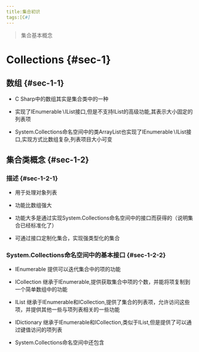 ```yaml
---
title:集合初识
tags:[C#]
---
```


> 集合基本概念

Collections {#sec-1}
===========

数组 {#sec-1-1}
----

-   C Sharp中的数组其实是集合类中的一种

-   实现了IEnumerable$\backslash$IList接口,但是不支持IList的高级功能,其表示大小固定的列表项

-   System.Collections命名空间中的类ArrayList也实现了IEnumerable$\backslash$IList接口,实现方式比数组复杂,列表项目大小可变

集合类概念 {#sec-1-2}
----------

### 描述 {#sec-1-2-1}

-   用于处理对象列表

-   功能比数组强大

-   功能大多是通过实现System.Collections命名空间中的接口而获得的（说明集合已经标准化了）

-   可通过接口定制化集合，实现强类型化的集合

### System.Collections命名空间中的基本接口 {#sec-1-2-2}

-   IEnumerable 提供可以迭代集合中的项的功能

-   ICollection
    继承于IEnumerable,提供获取集合中项的个数，并能将项复制到一个简单数组中的功能

-   IList
    继承于IEnumerable和ICollection,提供了集合的列表项，允许访问这些项，并提供其他一些与项列表相关的一些功能

-   IDictionary
    继承于IEnumerable和ICollection,类似于IList,但是提供了可以通过键值访问的项列表

-   System.Collections命名空间中还包含


